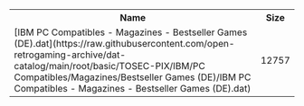 <table>
<tr><th>Name</th><th>Size</th></tr>
<tr><td>
[IBM PC Compatibles - Magazines - Bestseller Games (DE).dat](https://raw.githubusercontent.com/open-retrogaming-archive/dat-catalog/main/root/basic/TOSEC-PIX/IBM/PC Compatibles/Magazines/Bestseller Games (DE)/IBM PC Compatibles - Magazines - Bestseller Games (DE).dat)
</td><td>12757</td></tr>
</table>
